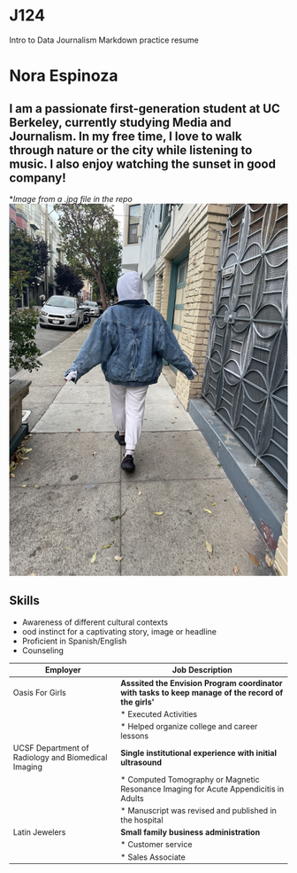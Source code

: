 # J124
Intro to Data  Journalism Markdown practice resume
# Nora Espinoza
## I am a passionate first-generation student at UC Berkeley, currently studying Media and Journalism. In my free time, I love to walk through nature or the city while listening to music. I also enjoy watching the sunset in good company!



**Image from a .jpg file in the repo*
![''IMG-1214','Nora walking around the city'](/IMG-1214.jpg)


## Skills
  * Awareness of different cultural contexts
  * ood instinct for a captivating story, image or headline
  * Proficient in Spanish/English 
  * Counseling

|  Employer                                             | Job Description  |   
|-------------------------------------------------------|-----------------------------------------------------------------------------------------------------|
| Oasis For Girls | **Asssited the Envision Program coordinator with tasks to keep manage of the record of the girls’**
|                  |     * Executed Activities 
|                  |     * Helped organize college and career lessons
|UCSF Department of Radiology and Biomedical Imaging                  |  **Single institutional experience with initial ultrasound**       
|                  |    * Computed Tomography or Magnetic Resonance Imaging for Acute Appendicitis in Adults
|                  |    * Manuscript was revised and published in the hospital 
|Latin Jewelers    |  **Small family business administration**
|                 |   * Customer service 
 |                    |     * Sales Associate 
                                                            
                                                            
                                                          
                                                                                                                                                                                                                                                                                                                                                                                         
  
